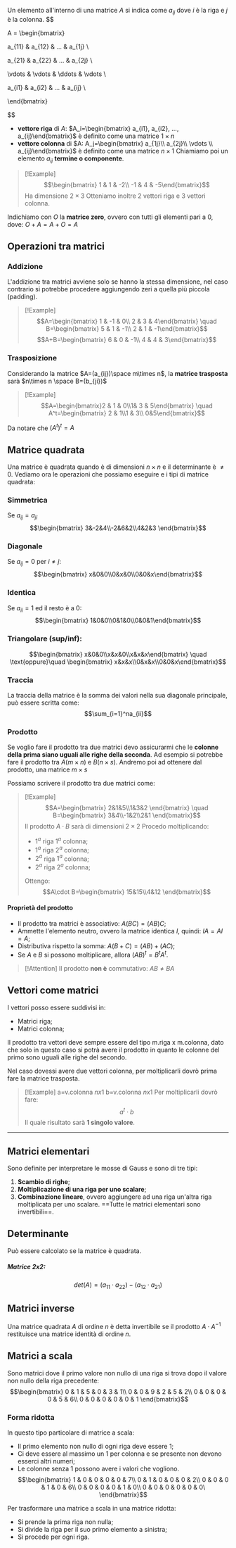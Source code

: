 Un elemento all'interno di una matrice $A$ si indica come $a_{ij}$ dove $i$ è la riga e $j$ è la colonna.
$$

A = \begin{bmatrix}

a_{11} & a_{12} & ... & a_{1j} \\

a_{21} & a_{22} & ... & a_{2j} \\

\vdots & \vdots & \ddots & \vdots \\

a_{i1} & a_{i2} & ... & a_{ij} \\

\end{bmatrix}

$$
- **vettore riga** di $A$: $A_i=\begin{bmatrix} a_{i1}, a_{i2}, ..., a_{ij}\end{bmatrix}$ è definito come una matrice $1 \times n$
- **vettore colonna** di $A: A_j=\begin{bmatrix} a_{1j}\\ a_{2j}\\ \vdots \\ a_{ij}\end{bmatrix}$  è definito come una matrice $n\times 1$
Chiamiamo poi un elemento $a_{ij}$ **termine o componente**.
>[!Example]
>$$\begin{bmatrix} 1 & 1 & -2\\ -1 & 4 & -5\end{bmatrix}$$
>Ha dimensione $2\times 3$ 
>Otteniamo inoltre 2 vettori riga e 3 vettori colonna.

Indichiamo con $O$ la **matrice zero**, ovvero con tutti gli elementi pari a $0$, dove: $O + A = A + O = A$ 

## Operazioni tra matrici

### Addizione
L'addizione tra matrici avviene solo se hanno la stessa dimensione, nel caso contrario si potrebbe procedere aggiungendo zeri a quella più piccola (padding).
>[!Example]
>$$A=\begin{bmatrix} 1 & -1 & 0\\ 2 & 3 & 4\end{bmatrix} \quad B=\begin{bmatrix} 5 & 1 & -1\\ 2 & 1 & -1\end{bmatrix}$$
>$$A+B=\begin{bmatrix} 6 & 0 & -1\\ 4 & 4 & 3\end{bmatrix}$$

### Trasposizione
Considerando la matrice $A=(a_{ij})\space m\times n$, la **matrice trasposta** sarà $n\times n \space B=(b_{ji})$ 
>[!Example]
>$$A=\begin{bmatrix}2 & 1 & 0\\1& 3 & 5\end{bmatrix} \quad A^t=\begin{bmatrix} 2 & 1\\1 & 3\\ 0&5\end{bmatrix}$$

Da notare che $(A^t)^t=A$ 

## Matrice quadrata
Una matrice è quadrata quando è di dimensioni $n\times n$ e il determinante è $\neq 0$.
Vediamo ora le operazioni che possiamo eseguire e i tipi di matrice quadrata:

### Simmetrica
Se $a_{ij} = a_{ji}$
$$\begin{bmatrix} 3&-2&4\\-2&6&2\\4&2&3 \end{bmatrix}$$
### Diagonale
Se $a_{ij}=0$ per $i\neq j$:
$$\begin{bmatrix} x&0&0\\0&x&0\\0&0&x\end{bmatrix}$$
### Identica
Se $a_{ii} = 1$ ed il resto è a $0$:
$$\begin{bmatrix} 1&0&0\\0&1&0\\0&0&1\end{bmatrix}$$
### Triangolare (sup/inf):
$$\begin{bmatrix} x&0&0\\x&x&0\\x&x&x\end{bmatrix} \quad \text{oppure}\quad \begin{bmatrix} x&x&x\\0&x&x\\0&0&x\end{bmatrix}$$
### Traccia
La traccia della matrice è la somma dei valori nella sua diagonale principale, può essere scritta come:
$$\sum_{i=1}^na_{ii}$$
### Prodotto
Se voglio fare il prodotto tra due matrici devo assicurarmi che le **colonne della prima siano uguali alle righe della seconda**.
Ad esempio si potrebbe fare il prodotto tra $A (m\times n)$ e $B(n\times s$).
Andremo poi ad ottenere dal prodotto, una matrice $m\times s$

Possiamo scrivere il prodotto tra due matrici come:

>[!Example]
>$$A=\begin{bmatrix} 2&1&5\\1&3&2 \end{bmatrix} \quad B=\begin{bmatrix} 3&4\\-1&2\\2&1 \end{bmatrix}$$
>Il prodotto $A\cdot B$ sarà di dimensioni $2\times 2$
>Procedo moltiplicando:
>- $1^a$ riga $1^a$ colonna;
>- $1^a$ riga $2^a$ colonna;
>- $2^a$ riga $1^a$ colonna;
>- $2^a$ riga $2^a$ colonna;
>
>Ottengo:
>$$A\cdot B=\begin{bmatrix} 15&15\\4&12 \end{bmatrix}$$

#### Proprietà del prodotto
- Il prodotto tra matrici è associativo: $A(BC)=(AB)C$;
- Ammette l'elemento neutro, ovvero la matrice identica $I$, quindi: $IA=AI=A$;
- Distributiva rispetto la somma: $A(B+C)=(AB)+(AC)$;
- Se $A$ e $B$ si possono moltiplicare, allora $(AB)^t=B^tA^t$.
>[!Attention]
>Il prodotto **non è** commutativo: $AB \neq BA$

## Vettori come matrici
I vettori posso essere suddivisi in:
- Matrici riga;
- Matrici colonna;

Il prodotto tra vettori deve sempre essere del tipo m.riga x m.colonna, dato che solo in questo caso si potrà avere il prodotto in quanto le colonne del primo sono uguali alle righe del secondo.

Nel caso dovessi avere due vettori colonna, per moltiplicarli dovrò prima fare la matrice trasposta.
>[!Example]
>a=v.colonna $nx1$
>b=v.colonna $nx1$
>Per moltiplicarli dovrò fare:
>$$a^t\cdot b$$
>Il quale risultato sarà **1 singolo valore**.

---
## Matrici elementari
Sono definite per interpretare le mosse di Gauss e sono di tre tipi:
1. **Scambio di righe**;
2. **Moltiplicazione di una riga per uno scalare**;
3. **Combinazione lineare**, ovvero aggiungere ad una riga un'altra riga moltiplicata per uno scalare.
==Tutte le matrici elementari sono invertibili==.

## Determinante
Può essere calcolato se la matrice è quadrata.
##### Matrice $2x2$:
$$det(A)=(a_{11}\cdot a_{22})- (a_{12}\cdot a_{21})$$
## Matrici inverse
Una matrice quadrata $A$ di ordine $n$ è detta invertibile se il prodotto $A\cdot A^{-1}$ restituisce una matrice identità di ordine $n$.

## Matrici a scala
Sono matrici dove il primo valore non nullo di una riga si trova dopo il valore non nullo della riga precedente:
$$\begin{bmatrix} 0 & 1 & 5 & 0 & 3 & 1\\ 0 & 0 & 9 & 2 & 5 & 2\\ 0 & 0 & 0 & 0 & 5 & 6\\ 0 & 0 & 0 & 0 & 0 & 1 \end{bmatrix}$$

### Forma ridotta
In questo tipo particolare di matrice a scala:
- Il primo elemento non nullo di ogni riga deve essere $1$;
- Ci deve essere al massimo un $1$ per colonna e se presente non devono esserci altri numeri;
- Le colonne senza $1$ possono avere i valori che vogliono.
$$\begin{bmatrix} 1 & 0 & 0 & 0 & 0 & 7\\ 0 & 1 & 0 & 0 & 0 & 2\\ 0 & 0 & 0 & 1 & 0 & 6\\ 0 & 0 & 0 & 0 & 1 & 0\\ 0 & 0 & 0 & 0 & 0 & 0\ \end{bmatrix}$$

Per trasformare una matrice a scala in una matrice ridotta:
- Si prende la prima riga non nulla;
- Si divide la riga per il suo primo elemento a sinistra;
- Si procede per ogni riga.